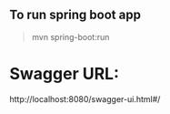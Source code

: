## To run spring boot app
> mvn spring-boot:run

# Swagger URL:
http://localhost:8080/swagger-ui.html#/